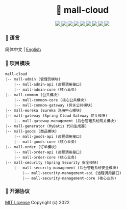 <h1 align="center">🏪 mall-cloud</h1>

<p align="center">
<a target="_blank" href="https://gitee.com/zhouboyi/mall-cloud">
<img src="https://img.shields.io/badge/license-MIT-red"> 
<img src="https://img.shields.io/badge/JDK-1.8-darkcyan"> 
<img src="https://img.shields.io/badge/Spring Boot-2.3.12.RELEASE-brightgreen"> 
<img src="https://img.shields.io/badge/Spring Cloud-Hoxton.SR12-brightgreen"> 
<img src="https://img.shields.io/badge/Spring Cloud Alibaba-2.2.7.RELEASE-brightgreen"> 
<img src="https://img.shields.io/badge/MyBatis Plus-3.4.1-dodgerblue"> 
<img src="https://img.shields.io/badge/Spring Security-5.3.9.RELEASE-brightgreen"> 
<img src="https://img.shields.io/badge/Nimbus JOSE + JWT-8.16-yellowgreen"> 
<img src="https://img.shields.io/badge/Swagger2 Knife4J-2.0.9-blue"> 
</a>
</p>

### 📖 语言

简体中文 | [English](./README.en.md)

### 💼 项目模块

```
mall-cloud
|-- mall-admin (管理员模块)
    |-- mall-admin-api (远程调用接口)
    |-- mall-admin-core (核心业务)
|-- mall-common (公共模块)
    |-- mall-common-core (核心公共模块)
    |-- mall-common-gateway (网关公共模块)
|-- mall-eureka (Eureka 注册中心模块)
|-- mall-gateway (Spring Cloud Gateway 网关模块)
    |-- mall-gateway-management (后台管理系统网关模块)
|-- mall-generator (MyBatis 代码生成器)
|-- mall-goods (商品模块)
    |-- mall-goods-api (远程调用接口)
    |-- mall-goods-core (核心业务)
|-- mall-order (订单模块)
    |-- mall-order-api (远程调用接口)
    |-- mall-order-core (核心业务)
|-- mall-security (Spring Security 安全模块)
    |-- mall-security-management (后台管理系统安全模块)
        |-- mall-security-management-api (远程调用接口)
        |-- mall-security-management-core (核心业务)
```

### 📜 开源协议

[MIT License](https://opensource.org/licenses/MIT) Copyright (c) 2022
